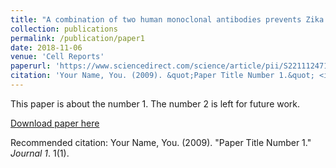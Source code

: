 ```yaml
---
title: "A combination of two human monoclonal antibodies prevents Zika virus escape mutations in non-human primates"
collection: publications
permalink: /publication/paper1
date: 2018-11-06
venue: 'Cell Reports'
paperurl: 'https://www.sciencedirect.com/science/article/pii/S2211124718316073'
citation: 'Your Name, You. (2009). &quot;Paper Title Number 1.&quot; <i>Journal 1</i>. 1(1).'
---
```

This paper is about the number 1. The number 2 is left for future work.

[Download paper here](http://academicpages.github.io/files/paper1.pdf)

Recommended citation: Your Name, You. (2009). "Paper Title Number 1." <i>Journal 1</i>. 1(1).

